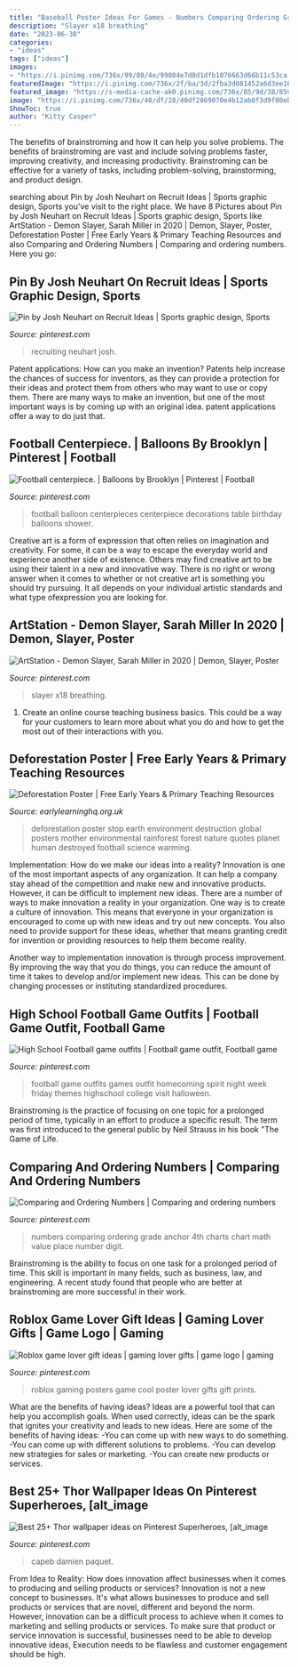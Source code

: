 ```yaml
---
title: "Baseball Poster Ideas For Games - Numbers Comparing Ordering Grade Anchor 4th Charts Chart Math Value Place Number Digit"
description: "Slayer x18 breathing"
date: "2023-06-30"
categories:
- "ideas"
tags: ["ideas"]
images:
- "https://i.pinimg.com/736x/99/80/4e/99804e7d8d1dfb1076663d66b11c53ca.jpg"
featuredImage: "https://i.pinimg.com/736x/2f/ba/3d/2fba3d081452a6d3ee1601b3b8a5f2e0.jpg"
featured_image: "https://s-media-cache-ak0.pinimg.com/736x/85/9d/38/859d38c775e1403a2845edd4b4f71cfa--football-centerpieces-balloon-centerpieces.jpg"
image: "https://i.pinimg.com/736x/40/df/28/40df2869070e4b12ab8f3d9f80eb13c4--ordering-numbers-comparing-numbers.jpg"
ShowToc: true
author: "Kitty Casper"
---
```



The benefits of brainstroming and how it can help you solve problems.
The benefits of brainstroming are vast and include solving problems faster, improving creativity, and increasing productivity. Brainstroming can be effective for a variety of tasks, including problem-solving, brainstorming, and product design.

	

		
searching about Pin by Josh Neuhart on Recruit Ideas | Sports graphic design, Sports you've visit to the right place. We have 8 Pictures about Pin by Josh Neuhart on Recruit Ideas | Sports graphic design, Sports like ArtStation - Demon Slayer, Sarah Miller in 2020 | Demon, Slayer, Poster, Deforestation Poster | Free Early Years &amp; Primary Teaching Resources and also Comparing and Ordering Numbers | Comparing and ordering numbers. Here you go:
		
    
## Pin By Josh Neuhart On Recruit Ideas | Sports Graphic Design, Sports

<img loading=lazy src="https://i.pinimg.com/736x/2f/ba/3d/2fba3d081452a6d3ee1601b3b8a5f2e0.jpg" onerror="this.onerror=null;this.src='https://tse3.mm.bing.net/th?id=OIP.KTwYM1FNzNc_QvyjZ5sJcQHaNK&amp;pid=15.1';" alt="Pin by Josh Neuhart on Recruit Ideas | Sports graphic design, Sports">

_Source: pinterest.com_

>recruiting neuhart josh. 

	

Patent applications: How can you make an invention?
Patents help increase the chances of success for inventors, as they can provide a protection for their ideas and protect them from others who may want to use or copy them. There are many ways to make an invention, but one of the most important ways is by coming up with an original idea. patent applications offer a way to do just that.

    
## Football Centerpiece. | Balloons By Brooklyn | Pinterest | Football

<img loading=lazy src="https://s-media-cache-ak0.pinimg.com/736x/85/9d/38/859d38c775e1403a2845edd4b4f71cfa--football-centerpieces-balloon-centerpieces.jpg" onerror="this.onerror=null;this.src='https://tse4.mm.bing.net/th?id=OIP.qenEBLheON28HyYg6GDl-wHaJ4&amp;pid=15.1';" alt="Football centerpiece. | Balloons by Brooklyn | Pinterest | Football">

_Source: pinterest.com_

>football balloon centerpieces centerpiece decorations table birthday balloons shower. 

	

Creative art is a form of expression that often relies on imagination and creativity. For some, it can be a way to escape the everyday world and experience another side of existence. Others may find creative art to be using their talent in a new and innovative way. There is no right or wrong answer when it comes to whether or not creative art is something you should try pursuing. It all depends on your individual artistic standards and what type ofexpression you are looking for.

    
## ArtStation - Demon Slayer, Sarah Miller In 2020 | Demon, Slayer, Poster

<img loading=lazy src="https://i.pinimg.com/736x/99/80/4e/99804e7d8d1dfb1076663d66b11c53ca.jpg" onerror="this.onerror=null;this.src='https://tse2.mm.bing.net/th?id=OIP.BhJTYvbH3lhsGKKXFb6dfAHaLH&amp;pid=15.1';" alt="ArtStation - Demon Slayer, Sarah Miller in 2020 | Demon, Slayer, Poster">

_Source: pinterest.com_

>slayer x18 breathing. 

	

1) Create an online course teaching business basics. This could be a way for your customers to learn more about what you do and how to get the most out of their interactions with you.

    
## Deforestation Poster | Free Early Years &amp; Primary Teaching Resources

<img loading=lazy src="http://www.earlylearninghq.org.uk/wp-content/uploads/2012/02/deforestationposter.-prevjpg.jpg" onerror="this.onerror=null;this.src='https://tse2.mm.bing.net/th?id=OIP.udFeUbFwYl8A1PYcKa8kMAAAAA&amp;pid=15.1';" alt="Deforestation Poster | Free Early Years &amp; Primary Teaching Resources">

_Source: earlylearninghq.org.uk_

>deforestation poster stop earth environment destruction global posters mother environmental rainforest forest nature quotes planet human destroyed football science warming. 

	

Implementation: How do we make our ideas into a reality?
Innovation is one of the most important aspects of any organization. It can help a company stay ahead of the competition and make new and innovative products. However, it can be difficult to implement new ideas. There are a number of ways to make innovation a reality in your organization. 
One way is to create a culture of innovation. This means that everyone in your organization is encouraged to come up with new ideas and try out new concepts. You also need to provide support for these ideas, whether that means granting credit for invention or providing resources to help them become reality. 

Another way to implementation innovation is through process improvement. By improving the way that you do things, you can reduce the amount of time it takes to develop and/or implement new ideas. This can be done by changing processes or instituting standardized procedures.

    
## High School Football Game Outfits | Football Game Outfit, Football Game

<img loading=lazy src="https://i.pinimg.com/736x/c4/0b/1b/c40b1bbd378865453d8360c3fbc74dea--football-game-outfits-football-game-outfit-highschool.jpg" onerror="this.onerror=null;this.src='https://tse1.mm.bing.net/th?id=OIP.iu3tccFC5fgrsJTS537UPQHaJ3&amp;pid=15.1';" alt="High School Football game outfits | Football game outfit, Football game">

_Source: pinterest.com_

>football game outfits games outfit homecoming spirit night week friday themes highschool college visit halloween. 

	

Brainstroming is the practice of focusing on one topic for a prolonged period of time, typically in an effort to produce a specific result. The term was first introduced to the general public by Neil Strauss in his book "The Game of Life.

    
## Comparing And Ordering Numbers | Comparing And Ordering Numbers

<img loading=lazy src="https://i.pinimg.com/736x/40/df/28/40df2869070e4b12ab8f3d9f80eb13c4--ordering-numbers-comparing-numbers.jpg" onerror="this.onerror=null;this.src='https://tse1.mm.bing.net/th?id=OIP.qz9Ei73HJRUZhzfonColZgHaJ3&amp;pid=15.1';" alt="Comparing and Ordering Numbers | Comparing and ordering numbers">

_Source: pinterest.com_

>numbers comparing ordering grade anchor 4th charts chart math value place number digit. 

	

Brainstroming is the ability to focus on one task for a prolonged period of time. This skill is important in many fields, such as business, law, and engineering. A recent study found that people who are better at brainstroming are more successful in their work.

    
## Roblox Game Lover Gift Ideas | Gaming Lover Gifts | Game Logo | Gaming

<img loading=lazy src="https://i.pinimg.com/736x/3b/14/89/3b14897dddfe0382e934f1b7de556b33.jpg" onerror="this.onerror=null;this.src='https://tse1.mm.bing.net/th?id=OIP.Ujwm9luVdpAMtb5pAv2UhQAAAA&amp;pid=15.1';" alt="Roblox game lover gift ideas | gaming lover gifts | game logo | gaming">

_Source: pinterest.com_

>roblox gaming posters game cool poster lover gifts gift prints. 

	

What are the benefits of having ideas?
Ideas are a powerful tool that can help you accomplish goals. When used correctly, ideas can be the spark that ignites your creativity and leads to new ideas. Here are some of the benefits of having ideas: 
-You can come up with new ways to do something. 
-You can come up with different solutions to problems. 
-You can develop new strategies for sales or marketing. 
-You can create new products or services.

    
## Best 25+ Thor Wallpaper Ideas On Pinterest Superheroes, [alt_image

<img loading=lazy src="https://i.pinimg.com/736x/ce/7f/6d/ce7f6d8d93a1cc728afdb9ac318f460d.jpg" onerror="this.onerror=null;this.src='https://tse1.mm.bing.net/th?id=OIP.E-4a6FII5BQcHezTIK3xuwHaNJ&amp;pid=15.1';" alt="Best 25+ Thor wallpaper ideas on Pinterest Superheroes, [alt_image">

_Source: pinterest.com_

>capeb damien paquet. 

	

From Idea to Reality: How does innovation affect businesses when it comes to producing and selling products or services?
Innovation is not a new concept to businesses. It's what allows businesses to produce and sell products or services that are novel, different and beyond the norm. However, innovation can be a difficult process to achieve when it comes to marketing and selling products or services. To make sure that product or service innovation is successful, businesses need to be able to develop innovative ideas, Execution needs to be flawless and customer engagement should be high.

